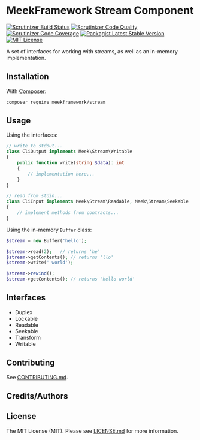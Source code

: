 # MeekFramework Stream Component

[![Scrutinizer Build Status][scrutinizer-build-image]][scrutinizer-build-url]
[![Scrutinizer Code Quality][scrutinizer-code-quality-image]][scrutinizer-code-quality-url]
[![Scrutinizer Code Coverage][scrutinizer-code-coverage-image]][scrutinizer-code-coverage-url]
[![Packagist Latest Stable Version][packagist-image]][packagist-url]
[![MIT License][license-image]][license-url]

A set of interfaces for working with streams, as well as an in-memory implementation.

## Installation

With [Composer](https://getcomposer.org/):

```bash
composer require meekframework/stream
```

## Usage

Using the interfaces:

```php
// write to stdout...
class CliOutput implements Meek\Stream\Writable
{
    public function write(string $data): int
    {
        // implementation here...
    }
}

// read from stdin...
class CliInput implements Meek\Stream\Readable, Meek\Stream\Seekable
{
    // implement methods from contracts...
}
```

Using the in-memory `Buffer` class:

```php
$stream = new Buffer('hello');

$stream->read(2);   // returns 'he'
$stream->getContents(); // returns 'llo'
$stream->write(' world');

$stream->rewind();
$stream->getContents(); // returns 'hello world'
```

## Interfaces

 * Duplex
 * Lockable
 * Readable
 * Seekable
 * Transform
 * Writable

## Contributing

See [CONTRIBUTING.md](CONTRIBUTING.md).

## Credits/Authors

## License

The MIT License (MIT). Please see [LICENSE.md](LICENSE.md) for more information.

[scrutinizer-build-url]: https://scrutinizer-ci.com/g/meekframework/stream/build-status/master
[scrutinizer-build-image]: https://scrutinizer-ci.com/g/meekframework/stream/badges/build.png?b=master
[scrutinizer-code-quality-url]: https://scrutinizer-ci.com/g/meekframework/stream/?branch=master
[scrutinizer-code-quality-image]: https://scrutinizer-ci.com/g/meekframework/stream/badges/quality-score.png?b=master
[scrutinizer-code-coverage-url]: https://scrutinizer-ci.com/g/meekframework/stream/?branch=master
[scrutinizer-code-coverage-image]: https://scrutinizer-ci.com/g/meekframework/stream/badges/coverage.png?b=master
[packagist-url]: https://packagist.org/packages/meekframework/stream
[packagist-image]: https://img.shields.io/packagist/v/meekframework/stream.svg
[license-url]: https://raw.githubusercontent.com/meekframework/stream/master/LICENSE.md
[license-image]: https://img.shields.io/badge/license-MIT-blue.svg
